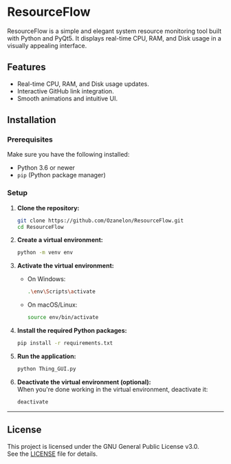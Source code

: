 # ResourceFlow

ResourceFlow is a simple and elegant system resource monitoring tool built with Python and PyQt5. It displays real-time CPU, RAM, and Disk usage in a visually appealing interface.

## Features
- Real-time CPU, RAM, and Disk usage updates.
- Interactive GitHub link integration.
- Smooth animations and intuitive UI.

## Installation

### Prerequisites
Make sure you have the following installed:
- Python 3.6 or newer
- `pip` (Python package manager)

### Setup

1. **Clone the repository:**  
   ```bash
   git clone https://github.com/Ozanelon/ResourceFlow.git
   cd ResourceFlow
   ```

2. **Create a virtual environment:**  
   ```bash
   python -m venv env
   ```

3. **Activate the virtual environment:**  
   - On Windows:  
     ```bash
     .\env\Scripts\activate
     ```  
   - On macOS/Linux:  
     ```bash
     source env/bin/activate
     ```  

4. **Install the required Python packages:**  
   ```bash
   pip install -r requirements.txt
   ```

5. **Run the application:**  
   ```bash
   python Thing_GUI.py
   ```

6. **Deactivate the virtual environment (optional):**  
   When you're done working in the virtual environment, deactivate it:  
   ```bash
   deactivate
   ```

---

## License
This project is licensed under the GNU General Public License v3.0.  
See the [LICENSE](./LICENSE) file for details.

